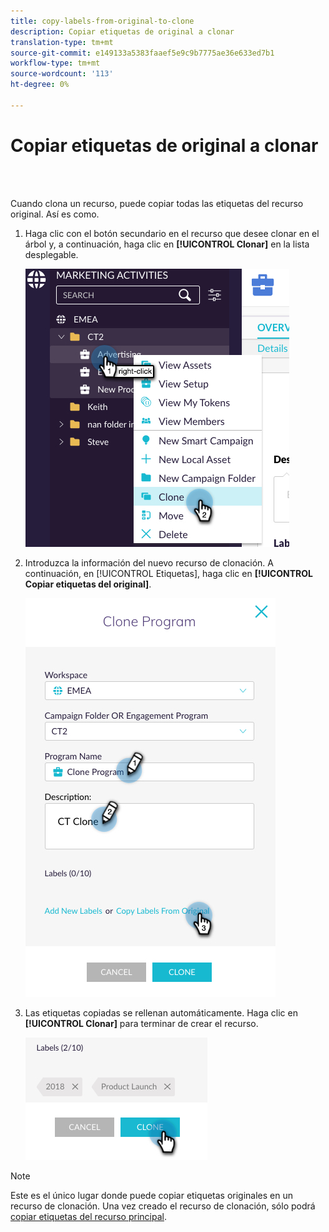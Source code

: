 ```yaml
---
title: copy-labels-from-original-to-clone
description: Copiar etiquetas de original a clonar
translation-type: tm+mt
source-git-commit: e149133a5383faaef5e9c9b7775ae36e633ed7b1
workflow-type: tm+mt
source-wordcount: '113'
ht-degree: 0%

---
```



# Copiar etiquetas de original a clonar

<br> 

Cuando clona un recurso, puede copiar todas las etiquetas del recurso original. Así es como.

1. Haga clic con el botón secundario en el recurso que desee clonar en el árbol y, a continuación, haga clic en **[!UICONTROL Clonar]** en la lista desplegable.

   ![Imagen uno](/help/sky/assets/labels/copy-labels-from-original-to-clone/copy-labels-from-original-to-clone-1.jpg)

1. Introduzca la información del nuevo recurso de clonación. A continuación, en [!UICONTROL Etiquetas], haga clic en **[!UICONTROL Copiar etiquetas del original]**.

   ![Imagen dos](/help/sky/assets/labels/copy-labels-from-original-to-clone/copy-labels-from-original-to-clone-2.jpg)

1. Las etiquetas copiadas se rellenan automáticamente. Haga clic en **[!UICONTROL Clonar]** para terminar de crear el recurso.

   ![Imagen tres](/help/sky/assets/labels/copy-labels-from-original-to-clone/copy-labels-from-original-to-clone-3.jpg)

>[!NOTE]
>
>Este es el único lugar donde puede copiar etiquetas originales en un recurso de clonación. Una vez creado el recurso de clonación, sólo podrá [copiar etiquetas del recurso principal](/help/sky/copy-labels-from-parent-to-child.md).

